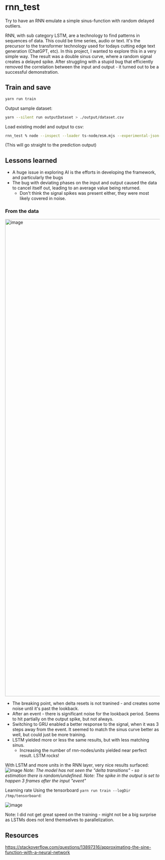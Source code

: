 # rnn_test
Try to have an RNN emulate a simple sinus-function with random delayed outliers.

RNN, with sub category LSTM, are a technology to find patterns in sequences of data.  This could be time series, audio or text.  It's the precursor to the transformer technology used for todays cutting edge text generation (ChatGPT, etc).  In this project, I wanted to explore this in a very simple way.   The result was a double sinus curve, where a random signal creates a delayed spike.  After struggling with a stupid bug that efficiently removed the correlation between the input and output - it turned out to be a successful demonstration.

## Train and save

```bash
yarn run train
```

Output sample dataset:
```bash
yarn --silent run outputDataset > ./output/dataset.csv
```

Load existing model and output to csv:
```bash
rnn_test % node --inspect --loader ts-node/esm.mjs --experimental-json-modules src/main.ts --loadModelPath=file:///tmp/rnn_test/model.json > output/results.csv
```

(This will go straight to the prediction output)


## Lessons learned

* A huge issue in exploring AI is the efforts in developing the framework, and particularly the bugs
* The bug with deviating phases on the input and output caused the data to cancel itself out, leading to an average value being returned.
  * Don't think the signal spikes was present either, they were most likely covered in noise.
 

### From the data

<img width="1553" alt="image" src="https://user-images.githubusercontent.com/18142837/207315190-14923c09-4de1-46c4-ae4f-3c2d9388f343.png">

* The breaking point, when delta resets is not tranined - and creates some noise until it's past the lookback.
* After an event - there is significant noise for the lookback period.  Seems to hit partially on the output spike, but not always.
* Switching to GRU enabled a better response to the signal, when it was 3 steps away from the event.  It seemed to match the sinus curve better as well, but could just be more training.
* LSTM yielded more or less the same results, but with less matching sinus.
  * Increasing the number of rnn-nodes/units yielded near perfect result.  LSTM rocks!

With LSTM and more units in the RNN layer, very nice results surfaced:
![image](https://user-images.githubusercontent.com/18142837/208864270-5b32feb0-47ad-40db-bb38-74d2ad8d7aa9.png)
_Note: The model has not seen the "delta transitions" - so estimation there is random/undefined._
_Note: The spike in the output is set to happen 3 frames after the input "event"_

Learning rate
Using the tensorboard `yarn run train --logDir /tmp/tensorboard`:

![image](https://user-images.githubusercontent.com/18142837/209329314-d1484926-e2ab-451c-8a1a-1d6e12aeae89.png)

Note: I did not get great speed on the training - might not be a big surprise as LSTMs does not lend themselves to parallelization. 

## Resources

https://stackoverflow.com/questions/13897316/approximating-the-sine-function-with-a-neural-network

